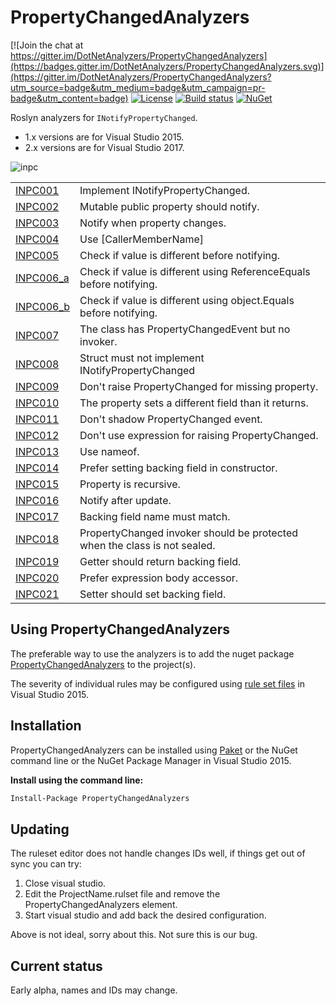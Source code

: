 # PropertyChangedAnalyzers

[![Join the chat at https://gitter.im/DotNetAnalyzers/PropertyChangedAnalyzers](https://badges.gitter.im/DotNetAnalyzers/PropertyChangedAnalyzers.svg)](https://gitter.im/DotNetAnalyzers/PropertyChangedAnalyzers?utm_source=badge&utm_medium=badge&utm_campaign=pr-badge&utm_content=badge)
[![License](https://img.shields.io/badge/license-MIT-blue.svg)](LICENSE)
[![Build status](https://ci.appveyor.com/api/projects/status/0d5ipb8hm82eiqmi/branch/master?svg=true)](https://ci.appveyor.com/project/JohanLarsson/propertychangedanalyzers/branch/master)
[![NuGet](https://img.shields.io/nuget/v/PropertyChangedAnalyzers.svg)](https://www.nuget.org/packages/PropertyChangedAnalyzers/)

Roslyn analyzers for `INotifyPropertyChanged`.
* 1.x versions are for Visual Studio 2015.
* 2.x versions are for Visual Studio 2017.

![inpc](https://user-images.githubusercontent.com/1640096/33793418-2345625c-dcb8-11e7-9170-a5c0e778abc9.gif)

<!-- start generated table -->
<table>
  <tr>
    <td><a href="https://github.com/DotNetAnalyzers/PropertyChangedAnalyzers/tree/master/documentation/INPC001.md">INPC001</a></td>
    <td>Implement INotifyPropertyChanged.</td>
  </tr>
  <tr>
    <td><a href="https://github.com/DotNetAnalyzers/PropertyChangedAnalyzers/tree/master/documentation/INPC002.md">INPC002</a></td>
    <td>Mutable public property should notify.</td>
  </tr>
  <tr>
    <td><a href="https://github.com/DotNetAnalyzers/PropertyChangedAnalyzers/tree/master/documentation/INPC003.md">INPC003</a></td>
    <td>Notify when property changes.</td>
  </tr>
  <tr>
    <td><a href="https://github.com/DotNetAnalyzers/PropertyChangedAnalyzers/tree/master/documentation/INPC004.md">INPC004</a></td>
    <td>Use [CallerMemberName]</td>
  </tr>
  <tr>
    <td><a href="https://github.com/DotNetAnalyzers/PropertyChangedAnalyzers/tree/master/documentation/INPC005.md">INPC005</a></td>
    <td>Check if value is different before notifying.</td>
  </tr>
  <tr>
    <td><a href="https://github.com/DotNetAnalyzers/PropertyChangedAnalyzers/tree/master/documentation/INPC006_a.md">INPC006_a</a></td>
    <td>Check if value is different using ReferenceEquals before notifying.</td>
  </tr>
  <tr>
    <td><a href="https://github.com/DotNetAnalyzers/PropertyChangedAnalyzers/tree/master/documentation/INPC006_b.md">INPC006_b</a></td>
    <td>Check if value is different using object.Equals before notifying.</td>
  </tr>
  <tr>
    <td><a href="https://github.com/DotNetAnalyzers/PropertyChangedAnalyzers/tree/master/documentation/INPC007.md">INPC007</a></td>
    <td>The class has PropertyChangedEvent but no invoker.</td>
  </tr>
  <tr>
    <td><a href="https://github.com/DotNetAnalyzers/PropertyChangedAnalyzers/tree/master/documentation/INPC008.md">INPC008</a></td>
    <td>Struct must not implement INotifyPropertyChanged</td>
  </tr>
  <tr>
    <td><a href="https://github.com/DotNetAnalyzers/PropertyChangedAnalyzers/tree/master/documentation/INPC009.md">INPC009</a></td>
    <td>Don't raise PropertyChanged for missing property.</td>
  </tr>
  <tr>
    <td><a href="https://github.com/DotNetAnalyzers/PropertyChangedAnalyzers/tree/master/documentation/INPC010.md">INPC010</a></td>
    <td>The property sets a different field than it returns.</td>
  </tr>
  <tr>
    <td><a href="https://github.com/DotNetAnalyzers/PropertyChangedAnalyzers/tree/master/documentation/INPC011.md">INPC011</a></td>
    <td>Don't shadow PropertyChanged event.</td>
  </tr>
  <tr>
    <td><a href="https://github.com/DotNetAnalyzers/PropertyChangedAnalyzers/tree/master/documentation/INPC012.md">INPC012</a></td>
    <td>Don't use expression for raising PropertyChanged.</td>
  </tr>
  <tr>
    <td><a href="https://github.com/DotNetAnalyzers/PropertyChangedAnalyzers/tree/master/documentation/INPC013.md">INPC013</a></td>
    <td>Use nameof.</td>
  </tr>
  <tr>
    <td><a href="https://github.com/DotNetAnalyzers/PropertyChangedAnalyzers/tree/master/documentation/INPC014.md">INPC014</a></td>
    <td>Prefer setting backing field in constructor.</td>
  </tr>
  <tr>
    <td><a href="https://github.com/DotNetAnalyzers/PropertyChangedAnalyzers/tree/master/documentation/INPC015.md">INPC015</a></td>
    <td>Property is recursive.</td>
  </tr>
  <tr>
    <td><a href="https://github.com/DotNetAnalyzers/PropertyChangedAnalyzers/tree/master/documentation/INPC016.md">INPC016</a></td>
    <td>Notify after update.</td>
  </tr>
  <tr>
    <td><a href="https://github.com/DotNetAnalyzers/PropertyChangedAnalyzers/tree/master/documentation/INPC017.md">INPC017</a></td>
    <td>Backing field name must match.</td>
  </tr>
  <tr>
    <td><a href="https://github.com/DotNetAnalyzers/PropertyChangedAnalyzers/tree/master/documentation/INPC018.md">INPC018</a></td>
    <td>PropertyChanged invoker should be protected when the class is not sealed.</td>
  </tr>
  <tr>
    <td><a href="https://github.com/DotNetAnalyzers/PropertyChangedAnalyzers/tree/master/documentation/INPC019.md">INPC019</a></td>
    <td>Getter should return backing field.</td>
  </tr>
  <tr>
    <td><a href="https://github.com/DotNetAnalyzers/PropertyChangedAnalyzers/tree/master/documentation/INPC020.md">INPC020</a></td>
    <td>Prefer expression body accessor.</td>
  </tr>
  <tr>
    <td><a href="https://github.com/DotNetAnalyzers/PropertyChangedAnalyzers/tree/master/documentation/INPC021.md">INPC021</a></td>
    <td>Setter should set backing field.</td>
  </tr>
<table>
<!-- end generated table -->

## Using PropertyChangedAnalyzers

The preferable way to use the analyzers is to add the nuget package [PropertyChangedAnalyzers](https://www.nuget.org/packages/PropertyChangedAnalyzers/)
to the project(s).

The severity of individual rules may be configured using [rule set files](https://msdn.microsoft.com/en-us/library/dd264996.aspx)
in Visual Studio 2015.

## Installation

PropertyChangedAnalyzers can be installed using [Paket](https://fsprojects.github.io/Paket/) or the NuGet command line or the NuGet Package Manager in Visual Studio 2015.


**Install using the command line:**
```bash
Install-Package PropertyChangedAnalyzers
```

## Updating

The ruleset editor does not handle changes IDs well, if things get out of sync you can try:

1) Close visual studio.
2) Edit the ProjectName.rulset file and remove the PropertyChangedAnalyzers element.
3) Start visual studio and add back the desired configuration.

Above is not ideal, sorry about this. Not sure this is our bug.


## Current status

Early alpha, names and IDs may change.
